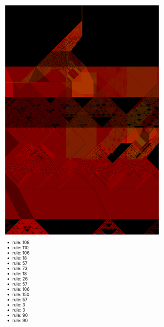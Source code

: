 ![photo](./output.png) 
 * rule: 108
* rule: 110
* rule: 106
* rule: 18
* rule: 57
* rule: 73
* rule: 18
* rule: 26
* rule: 57
* rule: 106
* rule: 150
* rule: 57
* rule: 3
* rule: 3
* rule: 90
* rule: 90
